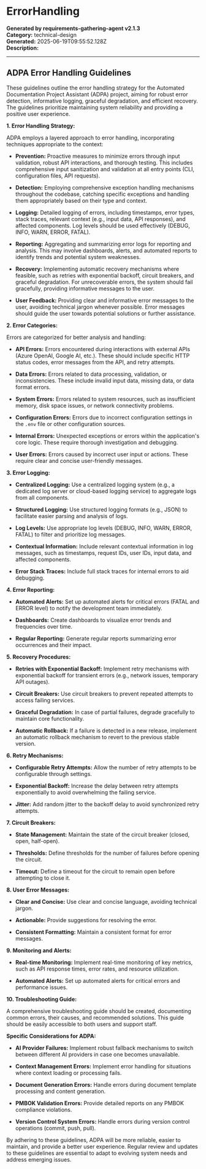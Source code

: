 # ErrorHandling

**Generated by requirements-gathering-agent v2.1.3**  
**Category:** technical-design  
**Generated:** 2025-06-19T09:55:52.128Z  
**Description:** 

---

## ADPA Error Handling Guidelines

These guidelines outline the error handling strategy for the Automated Documentation Project Assistant (ADPA) project, aiming for robust error detection, informative logging, graceful degradation, and efficient recovery.  The guidelines prioritize maintaining system reliability and providing a positive user experience.

**1. Error Handling Strategy:**

ADPA employs a layered approach to error handling, incorporating techniques appropriate to the context:

* **Prevention:**  Proactive measures to minimize errors through input validation, robust API interactions, and thorough testing.  This includes comprehensive input sanitization and validation at all entry points (CLI, configuration files, API requests).

* **Detection:**  Employing comprehensive exception handling mechanisms throughout the codebase, catching specific exceptions and handling them appropriately based on their type and context.

* **Logging:**  Detailed logging of errors, including timestamps, error types, stack traces, relevant context (e.g., input data, API responses), and affected components.  Log levels should be used effectively (DEBUG, INFO, WARN, ERROR, FATAL).

* **Reporting:**  Aggregating and summarizing error logs for reporting and analysis.  This may involve dashboards, alerts, and automated reports to identify trends and potential system weaknesses.

* **Recovery:**  Implementing automatic recovery mechanisms where feasible, such as retries with exponential backoff, circuit breakers, and graceful degradation.  For unrecoverable errors, the system should fail gracefully, providing informative messages to the user.

* **User Feedback:**  Providing clear and informative error messages to the user, avoiding technical jargon whenever possible.  Error messages should guide the user towards potential solutions or further assistance.


**2. Error Categories:**

Errors are categorized for better analysis and handling:

* **API Errors:** Errors encountered during interactions with external APIs (Azure OpenAI, Google AI, etc.).  These should include specific HTTP status codes, error messages from the API, and retry attempts.

* **Data Errors:** Errors related to data processing, validation, or inconsistencies.  These include invalid input data, missing data, or data format errors.

* **System Errors:**  Errors related to system resources, such as insufficient memory, disk space issues, or network connectivity problems.

* **Configuration Errors:** Errors due to incorrect configuration settings in the `.env` file or other configuration sources.

* **Internal Errors:** Unexpected exceptions or errors within the application's core logic.  These require thorough investigation and debugging.

* **User Errors:** Errors caused by incorrect user input or actions.  These require clear and concise user-friendly messages.


**3. Error Logging:**

* **Centralized Logging:** Use a centralized logging system (e.g., a dedicated log server or cloud-based logging service) to aggregate logs from all components.

* **Structured Logging:**  Use structured logging formats (e.g., JSON) to facilitate easier parsing and analysis of logs.

* **Log Levels:**  Use appropriate log levels (DEBUG, INFO, WARN, ERROR, FATAL) to filter and prioritize log messages.

* **Contextual Information:** Include relevant contextual information in log messages, such as timestamps, request IDs, user IDs, input data, and affected components.

* **Error Stack Traces:** Include full stack traces for internal errors to aid debugging.


**4. Error Reporting:**

* **Automated Alerts:**  Set up automated alerts for critical errors (FATAL and ERROR level) to notify the development team immediately.

* **Dashboards:**  Create dashboards to visualize error trends and frequencies over time.

* **Regular Reporting:** Generate regular reports summarizing error occurrences and their impact.


**5. Recovery Procedures:**

* **Retries with Exponential Backoff:** Implement retry mechanisms with exponential backoff for transient errors (e.g., network issues, temporary API outages).

* **Circuit Breakers:** Use circuit breakers to prevent repeated attempts to access failing services.

* **Graceful Degradation:**  In case of partial failures, degrade gracefully to maintain core functionality.

* **Automatic Rollback:**  If a failure is detected in a new release, implement an automatic rollback mechanism to revert to the previous stable version.


**6. Retry Mechanisms:**

* **Configurable Retry Attempts:** Allow the number of retry attempts to be configurable through settings.

* **Exponential Backoff:**  Increase the delay between retry attempts exponentially to avoid overwhelming the failing service.

* **Jitter:**  Add random jitter to the backoff delay to avoid synchronized retry attempts.


**7. Circuit Breakers:**

* **State Management:**  Maintain the state of the circuit breaker (closed, open, half-open).

* **Thresholds:** Define thresholds for the number of failures before opening the circuit.

* **Timeout:**  Define a timeout for the circuit to remain open before attempting to close it.


**8. User Error Messages:**

* **Clear and Concise:**  Use clear and concise language, avoiding technical jargon.

* **Actionable:**  Provide suggestions for resolving the error.

* **Consistent Formatting:**  Maintain a consistent format for error messages.


**9. Monitoring and Alerts:**

* **Real-time Monitoring:**  Implement real-time monitoring of key metrics, such as API response times, error rates, and resource utilization.

* **Automated Alerts:** Set up automated alerts for critical errors and performance issues.


**10. Troubleshooting Guide:**

A comprehensive troubleshooting guide should be created, documenting common errors, their causes, and recommended solutions. This guide should be easily accessible to both users and support staff.


**Specific Considerations for ADPA:**

* **AI Provider Failures:**  Implement robust fallback mechanisms to switch between different AI providers in case one becomes unavailable.

* **Context Management Errors:**  Implement error handling for situations where context loading or processing fails.

* **Document Generation Errors:**  Handle errors during document template processing and content generation.

* **PMBOK Validation Errors:**  Provide detailed reports on any PMBOK compliance violations.

* **Version Control System Errors:**  Handle errors during version control operations (commit, push, pull).


By adhering to these guidelines, ADPA will be more reliable, easier to maintain, and provide a better user experience.  Regular review and updates to these guidelines are essential to adapt to evolving system needs and address emerging issues.
